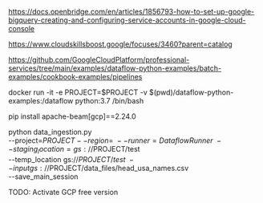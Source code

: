 https://docs.openbridge.com/en/articles/1856793-how-to-set-up-google-bigquery-creating-and-configuring-service-accounts-in-google-cloud-console

https://www.cloudskillsboost.google/focuses/3460?parent=catalog

https://github.com/GoogleCloudPlatform/professional-services/tree/main/examples/dataflow-python-examples/batch-examples/cookbook-examples/pipelines

docker run -it -e PROJECT=$PROJECT -v $(pwd)/dataflow-python-examples:/dataflow python:3.7 /bin/bash

pip install apache-beam[gcp]==2.24.0

python data_ingestion.py \
  --project=$PROJECT --region= \
  --runner=DataflowRunner \
  --staging_location=gs://$PROJECT/test \
  --temp_location gs://$PROJECT/test \
  --input gs://$PROJECT/data_files/head_usa_names.csv \
  --save_main_session

TODO: Activate GCP free version